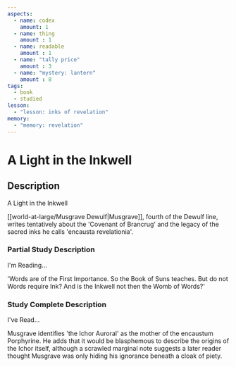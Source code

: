 ```yaml
---
aspects: 
  - name: codex
    amount: 1
  - name: thing
    amount : 1
  - name: readable
    amount : 1
  - name: "tally price"
    amount : 3
  - name: "mystery: lantern"
    amount : 8
tags:
  - book
  - studied
lesson:
  - "lesson: inks of revelation"
memory:
  - "memory: revelation"
---
```


# A Light in the Inkwell

## Description
A Light in the Inkwell

[[world-at-large/Musgrave Dewulf|Musgrave]], fourth of the Dewulf line, writes tentatively about the 'Covenant of Brancrug' and the legacy of the sacred inks he calls 'encausta revelationia'.
### Partial Study Description
I'm Reading...

'Words are of the First Importance. So the Book of Suns teaches. But do not Words require Ink? And is the Inkwell not then the Womb of Words?'
### Study Complete Description
I've Read...

Musgrave identifies 'the Ichor Auroral' as the mother of the encaustum Porphyrine. He adds that it would be blasphemous to describe the origins of the Ichor itself, although a scrawled marginal note suggests a later reader thought Musgrave was only hiding his ignorance beneath a cloak of piety.